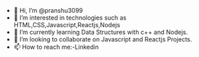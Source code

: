 - 👋 Hi, I’m @pranshu3099
- 👀 I’m interested in technologies such as HTML,CSS,Javascript,Reactjs,Nodejs
- 🌱 I’m currently learning Data Structures with c++ and Nodejs.
- 💞️ I’m looking to collaborate on Javascript and Reactjs Projects.
- 📫 How to reach me:-Linkedin

<!---
pranshu3099/pranshu3099 is a ✨ special ✨ repository because its `README.md` (this file) appears on your GitHub profile.
You can click the Preview link to take a look at your changes.
--->
